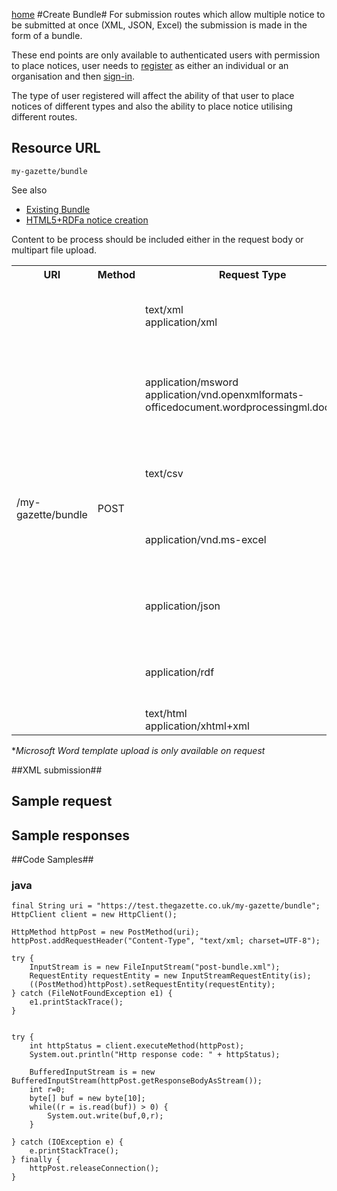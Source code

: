 [home](../home.md)
#Create Bundle#
For submission routes which allow multiple notice to be submitted at once (XML, JSON, Excel) the submission is made in the form of a bundle. 

These end points are only available to authenticated users with permission to place notices, user needs  to [register](../authentication/registration.md) as either an individual or an organisation and then [sign-in](../authentication/sign-in.md).

The type of user registered will affect the ability of that user to place notices of different types and also the ability to place notice utilising different routes.

## Resource URL ##

`my-gazette/bundle`

See also

- [Existing Bundle](existing-bundle.md)
- [HTML5+RDFa notice creation](notice-submit)

Content to be process should be included either in the request body or multipart file upload.

<table>
<tr>
	<th>URI</th>
	<th>Method</th>
	<th>Request Type</th>
	<th>Notes</th>
</tr>
<tr>
	<td rowspan=7>/my-gazette/bundle</td>
	<td rowspan=7>POST</td>
	<td>text/xml<br />
application/xml</td>
	<td>Gazettes Markup Language xml document</td>
</tr>
<tr>
	<td>application/msword<br />
application/vnd.openxmlformats-officedocument.wordprocessingml.document
</td>
	<td>Notices based upon the The Gazette Microsoft Word Template*</td>
</tr>
<tr>
	<td>text/csv</td>
	<td><a href="templates/2903.csv">Template(s) available</a>, for notice type 2903 only</td>
</tr>
<tr>
	<td>application/vnd.ms-excel</td>
	<td><a href="templates/2903.xls">Template(s) available</a>, for notice type 2903 only</td>
</tr>
<tr>
	<td>application/json</td>
	<td><a href="templates/2903.json">Template(s) available</a>, for notice type 2903 only</td>
</tr>
<tr>
	<td>application/rdf</td>
	<td><a href="templates/2903.rdf">Template(s) available</a>, for notice type 2903 only</td>
</tr>
<tr>
	<td>text/html<br />application/xhtml+xml</td>
	<td>Template(s) available</td>
</tr>
</table>



\**Microsoft Word template upload is only available on request*

##XML submission##





## Sample request ##



## Sample responses ##

##Code Samples##

### java ###
	
	final String uri = "https://test.thegazette.co.uk/my-gazette/bundle";
	HttpClient client = new HttpClient();
	
	HttpMethod httpPost = new PostMethod(uri);
	httpPost.addRequestHeader("Content-Type", "text/xml; charset=UTF-8");
	
	try {
	    InputStream is = new FileInputStream("post-bundle.xml");
	    RequestEntity requestEntity = new InputStreamRequestEntity(is);
	    ((PostMethod)httpPost).setRequestEntity(requestEntity);
	} catch (FileNotFoundException e1) {
	    e1.printStackTrace();
	}
	
	
	try {
	    int httpStatus = client.executeMethod(httpPost);
	    System.out.println("Http response code: " + httpStatus);
	    
	    BufferedInputStream is = new BufferedInputStream(httpPost.getResponseBodyAsStream());
	    int r=0;
	    byte[] buf = new byte[10];
	    while((r = is.read(buf)) > 0) {
	        System.out.write(buf,0,r);
	    }
	    
	} catch (IOException e) {
	    e.printStackTrace();
	} finally {
	    httpPost.releaseConnection();
	}